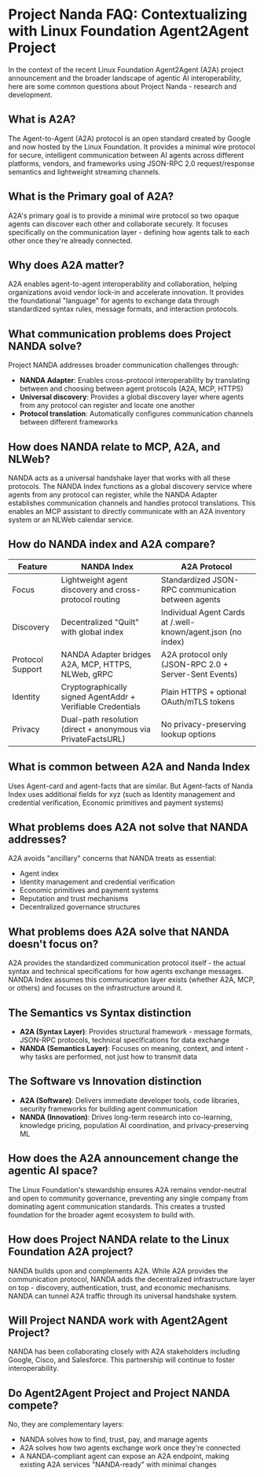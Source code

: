 # Project Nanda FAQ: Contextualizing with Linux Foundation Agent2Agent Project

In the context of the recent Linux Foundation Agent2Agent (A2A) project announcement and the broader landscape of agentic AI interoperability, here are some common questions about Project Nanda - research and development.

## What is A2A?

The Agent-to-Agent (A2A) protocol is an open standard created by Google and now hosted by the Linux Foundation. It provides a minimal wire protocol for secure, intelligent communication between AI agents across different platforms, vendors, and frameworks using JSON-RPC 2.0 request/response semantics and lightweight streaming channels.

## What is the Primary goal of A2A?

A2A's primary goal is to provide a minimal wire protocol so two opaque agents can discover each other and collaborate securely. It focuses specifically on the communication layer - defining how agents talk to each other once they're already connected.

## Why does A2A matter?

A2A enables agent-to-agent interoperability and collaboration, helping organizations avoid vendor lock-in and accelerate innovation. It provides the foundational "language" for agents to exchange data through standardized syntax rules, message formats, and interaction protocols.

## What communication problems does Project NANDA solve?

Project NANDA addresses broader communication challenges through:
- **NANDA Adapter**: Enables cross-protocol interoperability by translating between and choosing between agent protocols (A2A, MCP, HTTPS)
- **Universal discovery**: Provides a global discovery layer where agents from any protocol can register and locate one another
- **Protocol translation**: Automatically configures communication channels between different frameworks

## How does NANDA relate to MCP, A2A, and NLWeb?

NANDA acts as a universal handshake layer that works with all these protocols. The NANDA Index functions as a global discovery service where agents from any protocol can register, while the NANDA Adapter establishes communication channels and handles protocol translations. This enables an MCP assistant to directly communicate with an A2A inventory system or an NLWeb calendar service.

## How do NANDA index and A2A compare?

| Feature | NANDA Index | A2A Protocol |
|---------|-------------|--------------|
| Focus | Lightweight agent discovery and cross-protocol routing | Standardized JSON-RPC communication between agents |
| Discovery | Decentralized "Quilt" with global index | Individual Agent Cards at /.well-known/agent.json (no index) |
| Protocol Support | NANDA Adapter bridges A2A, MCP, HTTPS, NLWeb, gRPC | A2A protocol only (JSON-RPC 2.0 + Server-Sent Events) |
| Identity | Cryptographically signed AgentAddr + Verifiable Credentials | Plain HTTPS + optional OAuth/mTLS tokens |
| Privacy | Dual-path resolution (direct + anonymous via PrivateFactsURL) | No privacy-preserving lookup options |

## What is common between A2A and Nanda Index

Uses Agent-card and agent-facts that are similar. But Agent-facts of Nanda Index uses additional fields for xyz (such as Identity management and credential verification, Economic primitives and payment systems)

## What problems does A2A not solve that NANDA addresses?

A2A avoids "ancillary" concerns that NANDA treats as essential:
- Agent index
- Identity management and credential verification
- Economic primitives and payment systems
- Reputation and trust mechanisms
- Decentralized governance structures

## What problems does A2A solve that NANDA doesn't focus on?

A2A provides the standardized communication protocol itself - the actual syntax and technical specifications for how agents exchange messages. NANDA Index assumes this communication layer exists (whether A2A, MCP, or others) and focuses on the infrastructure around it.

## The Semantics vs Syntax distinction

- **A2A (Syntax Layer)**: Provides structural framework - message formats, JSON-RPC protocols, technical specifications for data exchange
- **NANDA (Semantics Layer)**: Focuses on meaning, context, and intent - why tasks are performed, not just how to transmit data

## The Software vs Innovation distinction

- **A2A (Software)**: Delivers immediate developer tools, code libraries, security frameworks for building agent communication
- **NANDA (Innovation)**: Drives long-term research into co-learning, knowledge pricing, population AI coordination, and privacy-preserving ML

## How does the A2A announcement change the agentic AI space?

The Linux Foundation's stewardship ensures A2A remains vendor-neutral and open to community governance, preventing any single company from dominating agent communication standards. This creates a trusted foundation for the broader agent ecosystem to build with.

## How does Project NANDA relate to the Linux Foundation A2A project?

NANDA builds upon and complements A2A. While A2A provides the communication protocol, NANDA adds the decentralized infrastructure layer on top - discovery, authentication, trust, and economic mechanisms. NANDA can tunnel A2A traffic through its universal handshake system.

## Will Project NANDA work with Agent2Agent Project?

NANDA has been collaborating closely with A2A stakeholders including Google, Cisco, and Salesforce. This partnership will continue to foster interoperability.

## Do Agent2Agent Project and Project NANDA compete?

No, they are complementary layers:
- NANDA solves how to find, trust, pay, and manage agents
- A2A solves how two agents exchange work once they're connected
- A NANDA-compliant agent can expose an A2A endpoint, making existing A2A services "NANDA-ready" with minimal changes
